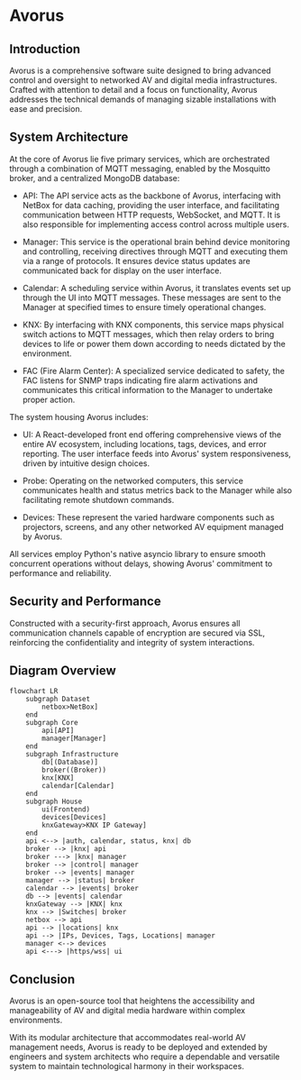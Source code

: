 # Avorus

## Introduction

Avorus is a comprehensive software suite designed to bring advanced control and oversight to networked AV and digital media infrastructures. Crafted with attention to detail and a focus on functionality, Avorus addresses the technical demands of managing sizable installations with ease and precision.

## System Architecture

At the core of Avorus lie five primary services, which are orchestrated through a combination of MQTT messaging, enabled by the Mosquitto broker, and a centralized MongoDB database:

- API: The API service acts as the backbone of Avorus, interfacing with NetBox for data caching, providing the user interface, and facilitating communication between HTTP requests, WebSocket, and MQTT. It is also responsible for implementing access control across multiple users.
- Manager: This service is the operational brain behind device monitoring and controlling, receiving directives through MQTT and executing them via a range of protocols. It ensures device status updates are communicated back for display on the user interface.

- Calendar: A scheduling service within Avorus, it translates events set up through the UI into MQTT messages. These messages are sent to the Manager at specified times to ensure timely operational changes.

- KNX: By interfacing with KNX components, this service maps physical switch actions to MQTT messages, which then relay orders to bring devices to life or power them down according to needs dictated by the environment.

- FAC (Fire Alarm Center): A specialized service dedicated to safety, the FAC listens for SNMP traps indicating fire alarm activations and communicates this critical information to the Manager to undertake proper action.

The system housing Avorus includes:

- UI: A React-developed front end offering comprehensive views of the entire AV ecosystem, including locations, tags, devices, and error reporting. The user interface feeds into Avorus' system responsiveness, driven by intuitive design choices.

- Probe: Operating on the networked computers, this service communicates health and status metrics back to the Manager while also facilitating remote shutdown commands.

- Devices: These represent the varied hardware components such as projectors, screens, and any other networked AV equipment managed by Avorus.

All services employ Python's native asyncio library to ensure smooth concurrent operations without delays, showing Avorus' commitment to performance and reliability.

## Security and Performance

Constructed with a security-first approach, Avorus ensures all communication channels capable of encryption are secured via SSL, reinforcing the confidentiality and integrity of system interactions.

## Diagram Overview

```mermaid
flowchart LR
    subgraph Dataset
        netbox>NetBox]
    end
    subgraph Core
        api[API]
        manager[Manager]
    end
    subgraph Infrastructure
        db[(Database)]
        broker((Broker))
        knx[KNX]
        calendar[Calendar]
    end
    subgraph House
        ui(Frontend)
        devices[Devices]
        knxGateway>KNX IP Gateway]
    end
    api <--> |auth, calendar, status, knx| db
    broker --> |knx| api
    broker ---> |knx| manager
    broker --> |control| manager
    broker --> |events| manager
    manager --> |status| broker
    calendar --> |events| broker
    db --> |events| calendar
    knxGateway --> |KNX| knx
    knx --> |Switches| broker
    netbox --> api
    api --> |locations| knx
    api --> |IPs, Devices, Tags, Locations| manager
    manager <--> devices
    api <---> |https/wss| ui
```

## Conclusion

Avorus is an open-source tool that heightens the accessibility and manageability of AV and digital media hardware within complex environments.

With its modular architecture that accommodates real-world AV management needs, Avorus is ready to be deployed and extended by engineers and system architects who require a dependable and versatile system to maintain technological harmony in their workspaces.
